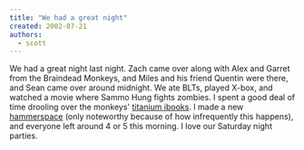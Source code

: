 ```yaml
---
title: "We had a great night"
created: 2002-07-21
authors: 
  - scott
---
```


We had a great night last night. Zach came over along with Alex and Garret from the Braindead Monkeys, and Miles and his friend Quentin were there, and Sean came over around midnight. We ate BLTs, played X-box, and watched a movie where Sammo Hung fights zombies. I spent a good deal of time drooling over the monkeys' [titanium ibooks](http://www.apple.com/ibook/). I made a new [hammerspace](http://hammer.spaceninja.com/) (only noteworthy because of how infrequently this happens), and everyone left around 4 or 5 this morning. I love our Saturday night parties.
